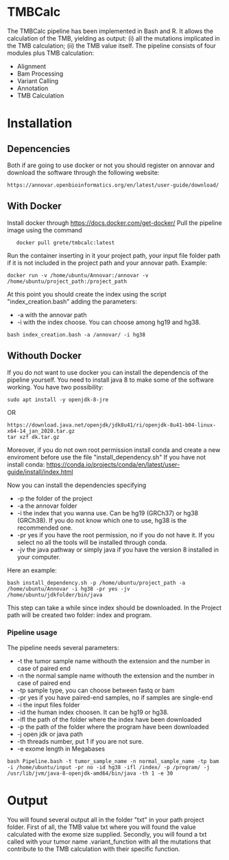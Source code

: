 # TMBCalc

The TMBCalc pipeline has been implemented in Bash and R. It allows the calculation of the TMB, yielding as output: (i) all the mutations implicated in the TMB calculation; (ii) the TMB value itself. 
The pipeline consists of four modules plus TMB calculation:
- Alignment
- Bam Processing
- Variant Calling
- Annotation 
- TMB Calculation

# Installation

## Depencencies

Both if are going to use docker or not you should register on annovar and download the software through the following website:

```
https://annovar.openbioinformatics.org/en/latest/user-guide/download/
```

## With Docker
Install docker through 
https://docs.docker.com/get-docker/
Pull the pipeline image using the command

```
   docker pull grete/tmbcalc:latest
```

Run the container inserting in it your project path, your input file folder path if it is not included in the project path and your annovar path.
Example:
```
docker run -v /home/ubuntu/Annovar:/annovar -v /home/ubuntu/project_path:/project_path
```
At this point you should create the index using the script "index_creation.bash" adding the parameters:
- -a with the annovar path 
- -i with the index choose. You can choose among hg19 and hg38.

```
bash index_creation.bash -a /annovar/ -i hg38
```

## Withouth Docker

If you do not want to use docker you can install the dependencis of the pipeline yourself.
You need to install java 8 to make some of the software working. 
You have two possibility:
```
sudo apt install -y openjdk-8-jre 
```
OR
```
https://download.java.net/openjdk/jdk8u41/ri/openjdk-8u41-b04-linux-x64-14_jan_2020.tar.gz
tar xzf dk.tar.gz
```
Moreover, if you do not own root permission install conda and create a new enviroment before use the file "install_dependency.sh"
If you have not install conda:
https://conda.io/projects/conda/en/latest/user-guide/install/index.html

Now you can install the dependencies specifying 
- -p the folder of the project
- -a the annovar folder
- -i the index that you wanna use. Can be hg19 (GRCh37) or hg38 (GRCh38). If you do not know which one to use, hg38 is the recommended one.
- -pr yes if you have the root permission, no if you do not have it. If you select no all the tools will be installed through conda.
- -jv the java pathway or simply java if you have the version 8 installed in your computer.

Here an example:

```
bash install_dependency.sh -p /home/ubuntu/project_path -a /home/ubuntu/Annovar -i hg38 -pr yes -jv /home/ubuntu/jdkfolder/bin/java
```

This step can take a while since index should be downloaded. 
In the Project path will be created two folder: index and program.

### Pipeline usage

The pipeline needs several parameters:
- -t the tumor sample name withouth the extension and the number in case of paired end
- -n the normal sample name withouth the extension and the number in case of paired end
- -tp sample type, you can choose between fastq or bam
- -pr yes if you have paired-end samples, no if samples are single-end
- -i the input files folder
- -id the human index choosen. It can be hg19 or hg38.
- -ifl the path of the folder where the index have been downloaded
- -p the path of the folder where the program have been downloaded
- -j open jdk or java path
- -th threads number, put 1 if you are not sure.
- -e exome length in Megabases

```
bash Pipeline.bash -t tumor_sample_name -n normal_sample_name -tp bam -i /home/ubuntu/input -pr no -id hg38 -ifl /index/ -p /program/ -j /usr/lib/jvm/java-8-openjdk-amd64/bin/java -th 1 -e 30
```

# Output

You will found several output all in the folder "txt" in your path project folder.
First of all, the TMB value txt where you will found the value calculated with the exome size supplied.
Secondly, you will found a txt called with your tumor name .variant_function with all the mutations that contribute to the TMB calculation with their specific function. 

